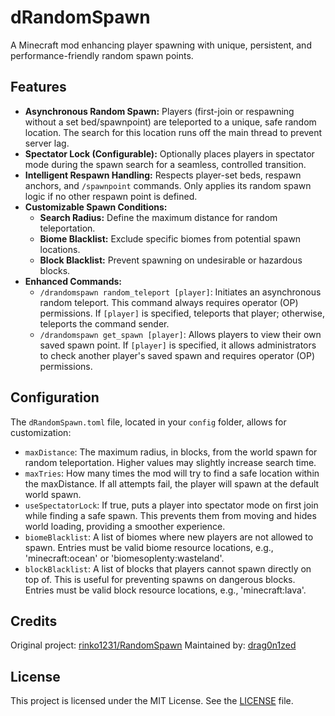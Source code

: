 # dRandomSpawn

A Minecraft mod enhancing player spawning with unique, persistent, and performance-friendly random spawn points.

## Features

*   **Asynchronous Random Spawn:** Players (first-join or respawning without a set bed/spawnpoint) are teleported to a unique, safe random location. The search for this location runs off the main thread to prevent server lag.
*   **Spectator Lock (Configurable):** Optionally places players in spectator mode during the spawn search for a seamless, controlled transition.
*   **Intelligent Respawn Handling:** Respects player-set beds, respawn anchors, and `/spawnpoint` commands. Only applies its random spawn logic if no other respawn point is defined.
*   **Customizable Spawn Conditions:**
    *   **Search Radius:** Define the maximum distance for random teleportation.
    *   **Biome Blacklist:** Exclude specific biomes from potential spawn locations.
    *   **Block Blacklist:** Prevent spawning on undesirable or hazardous blocks.
*   **Enhanced Commands:**
    *   `/drandomspawn random_teleport [player]`: Initiates an asynchronous random teleport. This command always requires operator (OP) permissions. If `[player]` is specified, teleports that player; otherwise, teleports the command sender.
    *   `/drandomspawn get_spawn [player]`: Allows players to view their own saved spawn point. If `[player]` is specified, it allows administrators to check another player's saved spawn and requires operator (OP) permissions.

## Configuration

The `dRandomSpawn.toml` file, located in your `config` folder, allows for customization:

*   `maxDistance`: The maximum radius, in blocks, from the world spawn for random teleportation. Higher values may slightly increase search time.
*   `maxTries`: How many times the mod will try to find a safe location within the maxDistance. If all attempts fail, the player will spawn at the default world spawn.
*   `useSpectatorLock`: If true, puts a player into spectator mode on first join while finding a safe spawn. This prevents them from moving and hides world loading, providing a smoother experience.
*   `biomeBlacklist`: A list of biomes where new players are not allowed to spawn. Entries must be valid biome resource locations, e.g., 'minecraft:ocean' or 'biomesoplenty:wasteland'.
*   `blockBlacklist`: A list of blocks that players cannot spawn directly on top of. This is useful for preventing spawns on dangerous blocks. Entries must be valid block resource locations, e.g., 'minecraft:lava'.

## Credits

Original project: [rinko1231/RandomSpawn](https://github.com/rinko1231/RandomSpawn)
Maintained by: [drag0n1zed](https://github.com/drag0n1zed)

## License

This project is licensed under the MIT License. See the [LICENSE](LICENSE) file.

